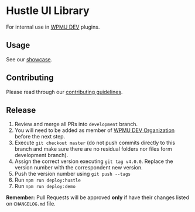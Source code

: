 # Hustle UI Library
For internal use in [WPMU DEV](https://wpmudev.org/) plugins.

## Usage

See our [showcase](https://wpmudev.github.io/hustle-ui/).

## Contributing

Please read through our [contributing guidelines](https://github.com/wpmudev/hustle-ui/blob/development/CONTRIBUTING.md).

## Release

1. Review and merge all PRs into `development` branch.
2. You will need to be added as member of [WPMU DEV Organization](https://github.com/orgs/wpmudev/people) before the next step.
3. Execute `git checkout master` (do not push commits directly to this branch and make sure there are no residual folders nor files form development branch).
4. Assign the correct version executing `git tag v4.0.0`. Replace the version number with the correspondent new version.
5. Push the version number using `git push --tags`
6. Run `npm run deploy:hustle`
7. Run `npm run deploy:demo`

**Remember:** Pull Requests will be approved **only** if have their changes listed on `CHANGELOG.md` file.
